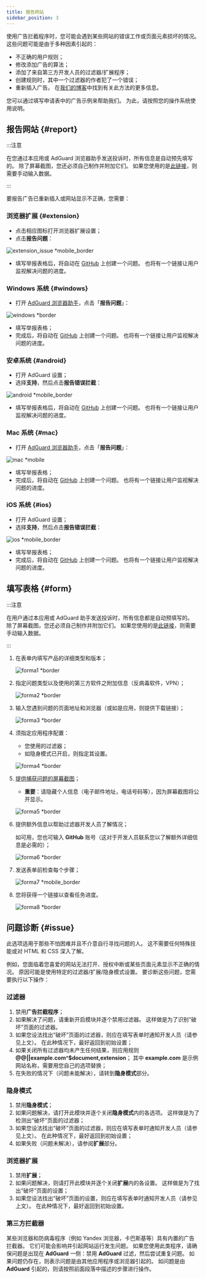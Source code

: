 ```yaml
---
title: 报告网站
sidebar_position: 3
---
```



使用广告拦截程序时，您可能会遇到某些网站的错误工作或页面元素损坏的情况。 这些问题可能是由于多种因素引起的：

- 不正确的用户规则；
- 修改添加广告的算法；
- 添加了来自第三方开发人员的过滤器/扩展程序；
- 创建规则时，其中一个过滤器的作者犯了一个错误；
- 重新插入广告。 在[我们的博客](https://adguard.com/en/blog/ad-reinsertion.html)中找到有关此方法的更多信息。

您可以通过填写申请表中的广告示例来帮助我们。 为此，请按照您的操作系统使用说明。

## 报告网站 {#report}

:::注意

在您通过本应用或 AdGuard 浏览器助手发送投诉时，所有信息是自动预先填写的。 除了屏幕截图，您还必须自己制作并附加它们。 如果您使用的是[此链接](https://reports.adguard.com/new_issue.html)，则需要手动输入数据。

:::

要报告广告已重新插入或网站显示不正确，您需要：

### 浏览器扩展 {#extension}

- 点击相应图标打开浏览器扩展设置；
- 点击**报告问题**：

![extension_issue *mobile_border](https://cdn.adtidy.org/blog/new/5si74extension.png)

- 填写举报表格后，将自动在 [GitHub](https://github.com/AdguardTeam/AdguardFilters/issues) 上创建一个问题。 也将有一个链接让用户监视解决问题的进度。

### Windows 系统 {#windows}

- 打开 [AdGuard 浏览器助手](/adguard-for-windows/browser-assistant)，点击「**报告问题**」：

![windows *border](https://cdn.adtidy.org/content/Kb/ad_blocker/guides/browser-assistant.png)

- 填写举报表格；
- 完成后，将自动在 [GitHub](https://github.com/AdguardTeam/AdguardFilters/issues) 上创建一个问题。 也将有一个链接让用户监视解决问题的进度。

### 安卓系统 {#android}

- 打开 AdGuard 设置；
- 选择**支持**，然后点击**报告错误拦截**：

![android *mobile_border](https://cdn.adtidy.org/blog/new/apicfkandroid-new.jpg)

- 填写举报表格后，将自动在 [GitHub](https://github.com/AdguardTeam/AdguardFilters/issues) 上创建一个问题。 也将有一个链接让用户监视解决问题的进度。

### Mac 系统 {#mac}

- 打开 [AdGuard 浏览器助手](/adguard-for-mac/browser-assistant)，点击「**报告问题**」：

![mac *mobile](https://cdn.adtidy.org/content/kb/ad_blocker/guides/browser-assistant-mac.png)

- 填写举报表格；
- 完成后，将自动在 [GitHub](https://github.com/AdguardTeam/AdguardFilters/issues) 上创建一个问题。 也将有一个链接让用户监视解决问题的进度。

### iOS 系统 {#ios}

- 打开 AdGuard 设置；
- 选择**支持**，然后点击**报告错误拦截**：

![ios *mobile_border](https://cdn.adtidy.org/blog/new/fnl9aios.jpeg)

- 填写举报表格；
- 完成后，将自动在 [GitHub](https://github.com/AdguardTeam/AdguardFilters/issues) 上创建一个问题。 也将有一个链接让用户监视解决问题的进度。

## 填写表格 {#form}

:::注意

在用户通过本应用或 AdGuard 助手发送投诉时，所有信息都是自动预填写的。 除了屏幕截图，您还必须自己制作并附加它们。 如果您使用的是[此链接](https://reports.adguard.com/new_issue.html)，则需要手动输入数据。

:::

1. 在表单内填写产品的详细类型和版本；

    ![forma1 *border](https://cdn.adtidy.org/content/Kb/ad_blocker/guides/forma1en.png)

2. 指定问题类型以及使用的第三方软件之附加信息（反病毒软件，VPN）；

    ![forma2 *border](https://cdn.adtidy.org/content/Kb/ad_blocker/guides/forma2en.png)

3. 输入您遇到问题的页面地址和浏览器（或如是应用，则提供下载链接）；

    ![forma3 *border](https://cdn.adtidy.org/content/Kb/ad_blocker/guides/forma3en.png)

4. 须指定应用程序配置：

    - 您使用的过滤器；
    - 如隐身模式已开启，则指定其设置。

    ![forma4 *border](https://cdn.adtidy.org/content/kb/ad_blocker/guides/forma4en.png)

5. [提供捕获问题的屏幕截图](../take-screenshot)；

    - **重要**：请隐藏个人信息（电子邮件地址，电话号码等），因为屏幕截图将公开显示。

    ![forma5 *border](https://cdn.adtidy.org/content/Kb/ad_blocker/guides/forma5en.png)

6. 提供额外信息以帮助过滤器开发人员了解情况；

    如可用，您也可输入 **GitHub** 账号（这对于开发人员联系您以了解额外详细信息是必需的）；

    ![forma6 *border](https://cdn.adtidy.org/content/Kb/ad_blocker/guides/forma6en.png)

7. 发送表单前检查每个步骤；

    ![forma7 *mobile_border](https://cdn.adtidy.org/content/Kb/ad_blocker/guides/forma7en.png)

8. 您将获得一个链接以查看任务进度。

    ![forma8 *border](https://cdn.adtidy.org/content/Kb/ad_blocker/guides/forma8en.png)

## 问题诊断 {#issue}

此选项适用于那些不怕困难并且不介意自行寻找问题的人。 这不需要任何特殊技能或对 HTML 和 CSS 深入了解。

例如，您面临着您喜爱的网站无法打开、授权中断或某些页面元素显示不正确的情况。 原因可能是使用特定的过滤器/扩展/隐身模式设置。 要诊断这些问题，您需要执行以下操作：

### **过滤器**

1. 禁用**广告拦截程序**；
2. 如果解决了问题，请重新开启模块并逐个禁用过滤器。 这样做是为了识别“破坏”页面的过滤器。
3. 如果您设法找出“破坏”页面的过滤器，则应在填写表单时通知开发人员（请参见上文）。 在此种情况下，最好返回到初始设置；
4. 如果关闭所有过滤器均未产生任何结果，则应用规则 **@@||example.com^$document,extension**； 其中 **example.com** 是示例网站名称，需要用您自己的选项替换；
5. 在失败的情况下（问题未能解决），请转到**隐身模式**部分。

### **隐身模式**

1. 禁用**隐身模式**；
2. 如果问题解决，请打开此模块并逐个关闭**隐身模式**内的各选项。 这样做是为了检测出“破坏”页面的过滤器；
3. 如果您设法找出“破坏”页面的过滤器，则应在填写表单时通知开发人员（请参见上文）。 在此种情况下，最好返回到初始设置；
4. 如果失败（问题未解决），请参阅**扩展**部分。

### **浏览器扩展**

1. 禁用**扩展**；
2. 如果问题解决，则请打开此模块并逐个关闭**扩展**内的各设置。 这样做是为了找出“破坏”页面的设置；
3. 如果您设法找出“破坏”页面的设置，则应在填写表单时通知开发人员（请参见上文）。 在此种情况下，最好返回到初始设置。

### **第三方拦截器**

某些浏览器和防病毒程序（例如 Yandex 浏览器，卡巴斯基等）具有内置的广告拦截器。 它们可能会影响并引起网站运行发生问题。 如果您使用此类程序，请确保问题是出现在 **AdGuard** 一侧：禁用 **AdGuard** 过滤，然后尝试重复问题。 如果问题仍存在，则表示问题是由其他应用程序或浏览器引起的。 如问题是由 **AdGuard** 引起的，则请按照前面段落中描述的步骤进行操作。
